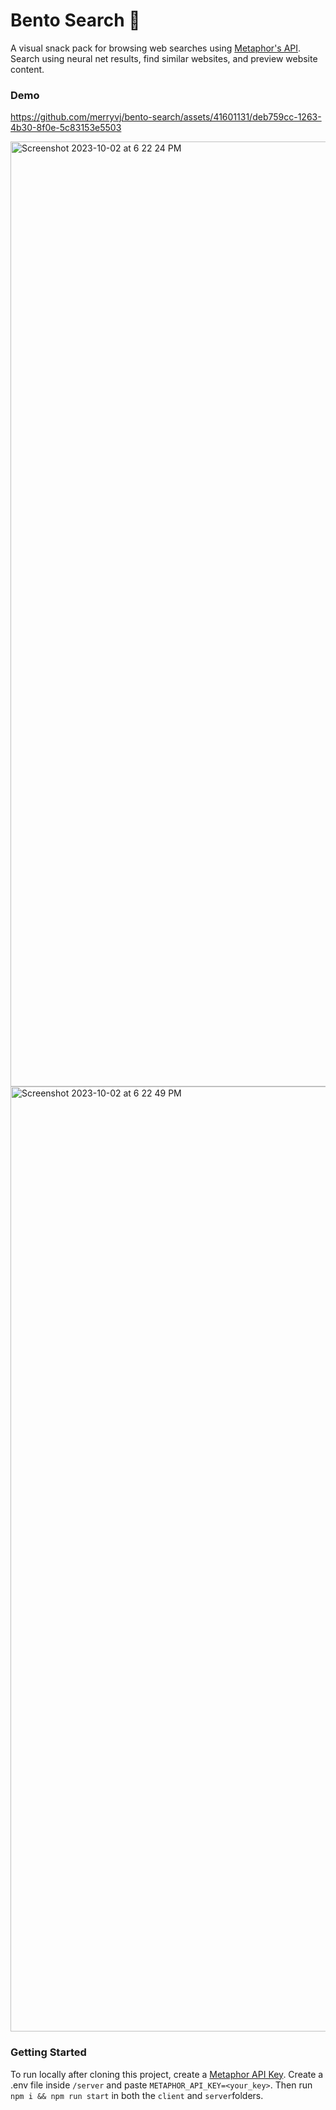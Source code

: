 # Bento Search 🍱
A visual snack pack for browsing web searches using [Metaphor's API](https://platform.metaphor.systems/). Search using neural net results, find similar websites, and preview website content. 

### Demo

https://github.com/merryvj/bento-search/assets/41601131/deb759cc-1263-4b30-8f0e-5c83153e5503

<img width="1512" alt="Screenshot 2023-10-02 at 6 22 24 PM" src="https://github.com/merryvj/bento-search/assets/41601131/c4ee2565-28e6-4090-8999-71c7113b1b64">
<img width="1512" alt="Screenshot 2023-10-02 at 6 22 49 PM" src="https://github.com/merryvj/bento-search/assets/41601131/c64c1a11-0224-4065-bccc-4cdc7ea3a463">


### Getting Started

To run locally after cloning this project, create a [Metaphor API Key](https://dashboard.metaphor.systems/overview). Create a .env file inside ```/server``` and paste ```METAPHOR_API_KEY=<your_key>```. Then run ```npm i && npm run start``` in both the ```client``` and ```server```folders. 

